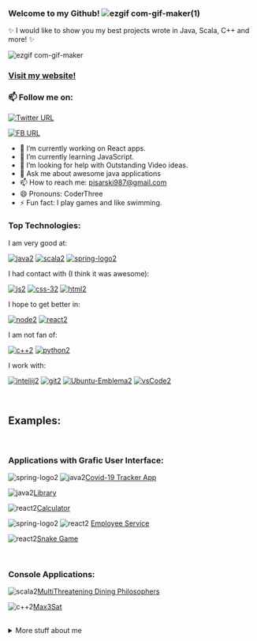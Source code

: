 ### Welcome to my Github! ![ezgif com-gif-maker(1)](https://user-images.githubusercontent.com/73716334/152412167-1bd22ef0-d5ec-47c7-96e6-b706eee7206c.gif)


✨ I would like to show you my best projects wrote in Java, Scala, C++ and more! ✨ 

![ezgif com-gif-maker](https://user-images.githubusercontent.com/73716334/151576766-fed88f9d-d378-4939-8809-42c0cc3b10c2.gif)

### [Visit my website!](https://remmo1.github.io/) 
### 📫 Follow me on:

[![Twitter URL](https://img.shields.io:/twitter/url?label=%40Remmo123456789&style=social&url=https%3A%2F%2Ftwitter.com%2FRemmo123456789)](https://twitter.com/Remmo123456789)

[![FB URL](https://img.shields.io/badge/Remigiusz_Pisarski-1877F2?style=for-the-badge&logo=facebook&logoColor=white)](https://www.facebook.com/profile.php?id=100007905436766)


- 🔭 I’m currently working on React apps.
- 🌱 I’m currently learning JavaScript.
- 🤔 I’m looking for help with Outstanding Video ideas.
- 💬 Ask me about awesome java applications
- 📫 How to reach me: pisarski987@gmail.com
- 😄 Pronouns: CoderThree
- ⚡ Fun fact: I play games and like swimming.


### Top Technologies:

I am very good at:

[![java2](https://user-images.githubusercontent.com/73716334/152649672-ba74e19a-a1a8-4745-86c6-693235fa531e.png)](https://github.com/Remmo1/Remmo1/blob/main/icons/java.png)
[![scala2](https://user-images.githubusercontent.com/73716334/152649808-3cba80a4-9108-406d-85ee-0876d5bf9f8c.png)](https://github.com/Remmo1/Remmo1/blob/main/icons/scala.png)
[![spring-logo2](https://user-images.githubusercontent.com/73716334/152649809-009658fa-45b5-4771-bfc1-e4782041ec89.png)](https://github.com/Remmo1/Remmo1/blob/main/icons/spring-logo.png)

I had contact with (I think it was awesome):

[![js2](https://user-images.githubusercontent.com/73716334/152649802-b482d985-c477-474e-b39d-6f392c10e77e.png)](https://github.com/Remmo1/Remmo1/blob/main/icons/js.png)
[![css-32](https://user-images.githubusercontent.com/73716334/152853612-1334f0bf-a5f1-4b5b-96b7-d7fc21b570d3.png)](https://github.com/Remmo1/Remmo1/blob/main/icons/css-3.png)
[![html2](https://user-images.githubusercontent.com/73716334/152853627-48ae5e48-e804-40f0-bc79-adbe4a201b90.png)](https://github.com/Remmo1/Remmo1/blob/main/icons/html.png)


I hope to get better in:

[![node2](https://user-images.githubusercontent.com/73716334/152649804-87573079-cae2-410c-816a-a8078adbde89.png)](https://github.com/Remmo1/Remmo1/blob/main/icons/node.png)
[![react2](https://user-images.githubusercontent.com/73716334/152649806-c6b0ead9-d47d-43f5-bed5-8bc8463bd580.png)](https://github.com/Remmo1/Remmo1/blob/main/icons/react.png)

I am not fan of: 

[![c++2](https://user-images.githubusercontent.com/73716334/152853607-661187c9-3fd0-4364-9813-44b3546624e2.png)](https://github.com/Remmo1/Remmo1/blob/main/icons/c%2B%2B.png)
[![python2](https://user-images.githubusercontent.com/73716334/152649805-5999926d-bf33-4bad-9155-f849eb3c08b7.png)](https://github.com/Remmo1/Remmo1/blob/main/icons/python.png)

I work with:

[![inteliij2](https://user-images.githubusercontent.com/73716334/152855024-77f47fe0-24a6-46de-904b-83138812e86b.png)](https://github.com/Remmo1/Remmo1/blob/main/icons/inteliij.png)
[![git2](https://user-images.githubusercontent.com/73716334/152853620-1083cc08-b0e0-477f-902f-80383c539e56.png)](https://github.com/Remmo1/Remmo1/blob/main/icons/git.png)
[![Ubuntu-Emblema2](https://user-images.githubusercontent.com/73716334/152854526-fe760cff-4257-4f48-ae02-3bdbef2cda5e.png)](https://github.com/Remmo1/Remmo1/blob/main/icons/Ubuntu-Emblema.png)
[![vsCode2](https://user-images.githubusercontent.com/73716334/152854547-5f9d2567-9be3-4c2b-a1a6-ec8d824fbd7a.png)](https://github.com/Remmo1/Remmo1/blob/main/icons/vsCode.png)

<br>

## Examples:

<br>

### Applications with Grafic User Interface:
![spring-logo2](https://user-images.githubusercontent.com/73716334/153917334-546e632a-5b8a-43f8-81bf-9964a0b585d5.png)
![java2](https://user-images.githubusercontent.com/73716334/153917342-59c5f3b8-cf4d-4b2b-b5e3-4e0e75ae8bce.png)[Covid-19 Tracker App](https://www.youtube.com/watch?v=ieCOQj9DlnE)

![java2](https://user-images.githubusercontent.com/73716334/154715407-e041f01c-7be1-4b9b-91de-28cf2cff549e.png)[Library](https://www.youtube.com/watch?v=XNJ8P8Qspes)

![react2](https://user-images.githubusercontent.com/73716334/154715420-9df6653d-4091-499b-afcb-6aa8c01d06c6.png)[Calculator](https://www.youtube.com/watch?v=ax-qTCsoXdg)

![spring-logo2](https://user-images.githubusercontent.com/73716334/154715429-9256393a-0a52-41ae-8dc5-2405fabc9793.png)
![react2](https://user-images.githubusercontent.com/73716334/154716134-4631466d-c52e-46a9-a5cb-32f68bf5bc77.png)
[Employee Service](https://www.youtube.com/watch?v=Q00S-dZWCSk)

![react2](https://user-images.githubusercontent.com/73716334/154715420-9df6653d-4091-499b-afcb-6aa8c01d06c6.png)[Snake Game](https://www.youtube.com/watch?v=-ob86GGyONk)

<br>

### Console Applications:


![scala2](https://user-images.githubusercontent.com/73716334/159522447-980cb921-9da7-45df-853e-cc8f2911b742.png)[MultiThreatening Dining Philosophers](https://www.youtube.com/watch?v=vHdBs39LQ6g)

![c++2](https://user-images.githubusercontent.com/73716334/159522461-51318a0b-ab6c-4555-a743-06020bfc0ba2.png)[Max3Sat](https://www.youtube.com/watch?v=EkPx4DKFHqk)




<br>

<details>

<summary>
    More stuff about me
</summary>

<br>

<p> &nbsp &nbsp &nbsp &nbsp I am the student at University of Science and Technology in Wrocław. I study Applied Computer Science. This year in march I am starting the 4th semester.</p>

<p> &nbsp &nbsp &nbsp &nbsp I love programming but this is not my only passion. I like swimming too. My greatest hobby is F1. </p>

<br>

### Github Stats
[![Anurag's GitHub stats](https://github-readme-stats.vercel.app/api?username=Remmo1&hide=contribs,prs&theme=tokyonight)](https://github.com/anuraghazra/github-readme-stats)

</details>